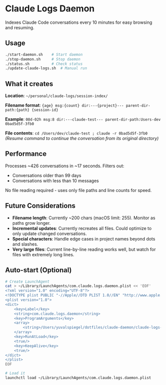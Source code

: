 # Claude Logs Daemon

Indexes Claude Code conversations every 10 minutes for easy browsing and resuming.

## Usage

```bash
./start-daemon.sh    # Start daemon
./stop-daemon.sh     # Stop daemon  
./status.sh          # Check status
./update-claude-logs.sh  # Manual run
```

## What it creates

**Location**: `~/personal/claude-logs/session-index/`

**Filename format**: `{age} msg:{count} dir:---{project}--- parent-dir-path:{path} {session-id}`

**Example**: `00d-02h msg:8 dir:---claude-test--- parent-dir-path:Users-dev 0bad5d5f-3fb0`

**File contents**: `cd /Users/dev/claude-test ; claude -r 0bad5d5f-3fb0`
*(Resume command to continue the conversation from its original directory)*

## Performance

Processes ~426 conversations in ~17 seconds. Filters out:
- Conversations older than 99 days
- Conversations with less than 10 messages

No file reading required - uses only file paths and line counts for speed.

## Future Considerations

- **Filename length**: Currently ~200 chars (macOS limit: 255). Monitor as paths grow longer.
- **Incremental updates**: Currently recreates all files. Could optimize to only update changed conversations.
- **Special characters**: Handle edge cases in project names beyond dots and slashes.
- **Very large files**: Current line-by-line reading works well, but watch for files with extremely long lines.

## Auto-start (Optional)

```bash
# Create LaunchAgent
cat > ~/Library/LaunchAgents/com.claude.logs.daemon.plist << 'EOF'
<?xml version="1.0" encoding="UTF-8"?>
<!DOCTYPE plist PUBLIC "-//Apple//DTD PLIST 1.0//EN" "http://www.apple.com/DTDs/PropertyList-1.0.dtd">
<plist version="1.0">
<dict>
    <key>Label</key>
    <string>com.claude.logs.daemon</string>
    <key>ProgramArguments</key>
    <array>
        <string>/Users/yuvalspiegel/dotfiles/claude-daemon/claude-logs-daemon.sh</string>
    </array>
    <key>RunAtLoad</key>
    <true/>
    <key>KeepAlive</key>
    <true/>
</dict>
</plist>
EOF

# Load it
launchctl load ~/Library/LaunchAgents/com.claude.logs.daemon.plist
```